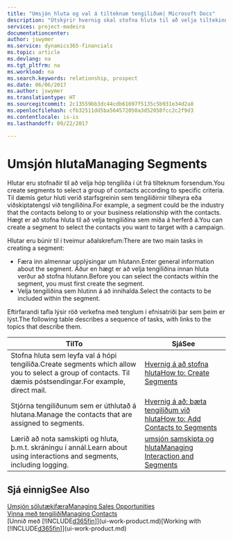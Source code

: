 ```yaml
---
title: "Umsjón hluta og val á tilteknum tengiliðum| Microsoft Docs"
description: "Útskýrir hvernig skal stofna hluta til að velja tiltekinn hóp tengiliða út frá sérstökum forsendum, t.d. tengiliðir sem tilheyra tilteknum iðnaði sem þú vilt ná sambandi við."
services: project-madeira
documentationcenter: 
author: jswymer
ms.service: dynamics365-financials
ms.topic: article
ms.devlang: na
ms.tgt_pltfrm: na
ms.workload: na
ms.search.keywords: relationship, prospect
ms.date: 06/06/2017
ms.author: jswymer
ms.translationtype: HT
ms.sourcegitcommit: 2c13559bb3dc44cdb61697f5135c5b931e34d2a8
ms.openlocfilehash: cfb32511dd5ba564572050a3d52058fcc2c2f9d3
ms.contentlocale: is-is
ms.lasthandoff: 09/22/2017

---
```

# <a name="managing-segments"></a><span data-ttu-id="1ef95-103">Umsjón hluta</span><span class="sxs-lookup"><span data-stu-id="1ef95-103">Managing Segments</span></span>
<span data-ttu-id="1ef95-104">Hlutar eru stofnaðir til að velja hóp tengiliða í út frá tilteknum forsendum.</span><span class="sxs-lookup"><span data-stu-id="1ef95-104">You create segments to select a group of contacts according to specific criteria.</span></span> <span data-ttu-id="1ef95-105">Til dæmis getur hluti verið starfsgreinin sem tengiliðirnir tilheyra eða viðskiptatengsl við tengiliðina.</span><span class="sxs-lookup"><span data-stu-id="1ef95-105">For example, a segment could be the industry that the contacts belong to or your business relationship with the contacts.</span></span> <span data-ttu-id="1ef95-106">Hægt er að stofna hluta til að velja tengiliðina sem miða á herferð á.</span><span class="sxs-lookup"><span data-stu-id="1ef95-106">You can create a segment to select the contacts you want to target with a campaign.</span></span>

<span data-ttu-id="1ef95-107">Hlutar eru búnir til í tveimur aðalskrefum:</span><span class="sxs-lookup"><span data-stu-id="1ef95-107">There are two main tasks in creating a segment:</span></span>

* <span data-ttu-id="1ef95-108">Færa inn almennar upplýsingar um hlutann.</span><span class="sxs-lookup"><span data-stu-id="1ef95-108">Enter general information about the segment.</span></span> <span data-ttu-id="1ef95-109">Áður en hægt er að velja tengiliðina innan hluta verður að stofna hlutann.</span><span class="sxs-lookup"><span data-stu-id="1ef95-109">Before you can select the contacts within the segment, you must first create the segment.</span></span>
* <span data-ttu-id="1ef95-110">Velja tengiliðina sem hlutinn á að innihalda.</span><span class="sxs-lookup"><span data-stu-id="1ef95-110">Select the contacts to be included within the segment.</span></span>

<span data-ttu-id="1ef95-111">Eftirfarandi tafla lýsir röð verkefna með tenglum í efnisatriði þar sem þeim er lýst.</span><span class="sxs-lookup"><span data-stu-id="1ef95-111">The following table describes a sequence of tasks, with links to the topics that describe them.</span></span> 

| <span data-ttu-id="1ef95-112">Til</span><span class="sxs-lookup"><span data-stu-id="1ef95-112">To</span></span> | <span data-ttu-id="1ef95-113">Sjá</span><span class="sxs-lookup"><span data-stu-id="1ef95-113">See</span></span> |
| --- | --- |
| <span data-ttu-id="1ef95-114">Stofna hluta sem leyfa val á hópi tengiliða.</span><span class="sxs-lookup"><span data-stu-id="1ef95-114">Create segments which allow you to select a group of contacts.</span></span> <span data-ttu-id="1ef95-115">Til dæmis póstsendingar.</span><span class="sxs-lookup"><span data-stu-id="1ef95-115">For example, direct mail.</span></span> |[<span data-ttu-id="1ef95-116">Hvernig á að stofna hluta</span><span class="sxs-lookup"><span data-stu-id="1ef95-116">How to: Create Segments</span></span>](marketing-how-create-segment.md) |
| <span data-ttu-id="1ef95-117">Stjórna tengiliðunum sem er úthlutað á hlutana.</span><span class="sxs-lookup"><span data-stu-id="1ef95-117">Manage the contacts that are assigned to segments.</span></span> |[<span data-ttu-id="1ef95-118">Hvernig á að: bæta tengiliðum við hluta</span><span class="sxs-lookup"><span data-stu-id="1ef95-118">How to: Add Contacts to Segments</span></span>](marketing-add-contact-segment.md) |
| <span data-ttu-id="1ef95-119">Lærið að nota samskipti og hluta, þ.m.t. skráningu í annál.</span><span class="sxs-lookup"><span data-stu-id="1ef95-119">Learn about using interactions and segments, including logging.</span></span> |[<span data-ttu-id="1ef95-120">umsjón samskipta og hluta</span><span class="sxs-lookup"><span data-stu-id="1ef95-120">Managing Interaction and Segments</span></span>](marketing-interaction-segments.md) |

## <a name="see-also"></a><span data-ttu-id="1ef95-121">Sjá einnig</span><span class="sxs-lookup"><span data-stu-id="1ef95-121">See Also</span></span>
[<span data-ttu-id="1ef95-122">Umsjón sölutækifæra</span><span class="sxs-lookup"><span data-stu-id="1ef95-122">Managing Sales Opportunities</span></span>](marketing-manage-sales-opportunities.md)  
[<span data-ttu-id="1ef95-123">Vinna með tengiliði</span><span class="sxs-lookup"><span data-stu-id="1ef95-123">Managing Contacts</span></span>](marketing-contacts.md)  
<span data-ttu-id="1ef95-124">[Unnið með [!INCLUDE[d365fin](includes/d365fin_md.md)]](ui-work-product.md)</span><span class="sxs-lookup"><span data-stu-id="1ef95-124">[Working with [!INCLUDE[d365fin](includes/d365fin_md.md)]](ui-work-product.md)</span></span>

